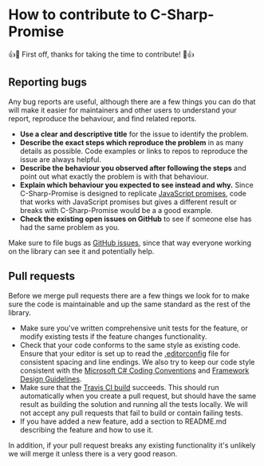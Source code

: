 # How to contribute to C-Sharp-Promise

👍🎉 First off, thanks for taking the time to contribute! 🎉👍


## Reporting bugs

Any bug reports are useful, although there are a few things you can do that will
make it easier for maintainers and other users to understand your report,
reproduce the behaviour, and find related reports.

  - **Use a clear and descriptive title** for the issue to identify the problem.
  - **Describe the exact steps which reproduce the problem** in as many details
    as possible. Code examples or links to repos to reproduce the issue are
    always helpful.
  - **Describe the behaviour you observed after following the steps** and point
    out what exactly the problem is with that behaviour.
  - **Explain which behaviour you expected to see instead and why.** Since
    C-Sharp-Promise is designed to replicate [JavaScript promises](https://developer.mozilla.org/en-US/docs/Web/JavaScript/Guide/Using_promises),
    code that works with JavaScript promises but gives a different result or
    breaks with C-Sharp-Promise would be a a good example.
  - **Check the existing open issues on GitHub** to see if someone else has had
    the same problem as you.

Make sure to file bugs as [GitHub issues](https://github.com/Real-Serious-Games/C-Sharp-Promise/issues),
since that way everyone working on the library can see it and potentially help.


## Pull requests

Before we merge pull requests there are a few things we look for to make sure
the code is maintainable and up the same standard as the rest of the library.

  - Make sure you've written comprehensive unit tests for the feature, or
    modify existing tests if the feature changes functionality.
  - Check that your code conforms to the same style as existing code. Ensure that
    your editor is set up to read the [.editorconfig](http://editorconfig.org/)
    file for consistent spacing and line endings. We also try to keep our code
    style consistent with the [Microsoft C# Coding Conventions](https://docs.microsoft.com/en-us/dotnet/csharp/programming-guide/inside-a-program/coding-conventions)
    and [Framework Design Guidelines](https://docs.microsoft.com/en-us/dotnet/standard/design-guidelines/index).
  - Make sure that the [Travis CI build](https://travis-ci.org/Real-Serious-Games/C-Sharp-Promise)
    succeeds. This should run automatically when you create a pull request, but
    should have the same result as building the solution and running all the
    tests locally. We will not accept any pull requests that fail to build or
    contain failing tests.
  - If you have added a new feature, add a section to README.md describing the
    feature and how to use it.

In addition, if your pull request breaks any existing functionality it's
unlikely we will merge it unless there is a very good reason.